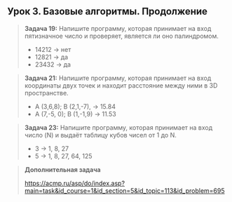 ## **Урок 3. Базовые алгоритмы. Продолжение**

> **Задача 19:** Напишите программу, которая принимает на вход пятизначное число и проверяет, является ли оно палиндромом.
>
> - 14212 -> нет
> - 12821 -> да
> - 23432 -> да

> **Задача 21:** Напишите программу, которая принимает на вход координаты двух точек и находит расстояние между ними в 3D пространстве.
>
> - A (3,6,8); B (2,1,-7), -> 15.84
> - A (7,-5, 0); B (1,-1,9) -> 11.53

> **Задача 23:** Напишите программу, которая принимает на вход число (N) и выдаёт таблицу кубов чисел от 1 до N.
>
> - 3 -> 1, 8, 27
> - 5 -> 1, 8, 27, 64, 125

> **Дополнительная задача**
>
> https://acmp.ru/asp/do/index.asp?main=task&id_course=1&id_section=5&id_topic=113&id_problem=695